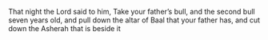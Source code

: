 That night the Lord said to him, Take your father’s bull, and the second bull seven years old, and pull down the altar of Baal that your father has, and cut down the Asherah that is beside it
